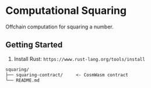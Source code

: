 # Computational Squaring

Offchain computation for squaring a number.

## Getting Started

1. Install Rust: `https://www.rust-lang.org/tools/install`

```txt
squaring/
├── squaring-contract/     <- CosmWasm contract
└── README.md
```
